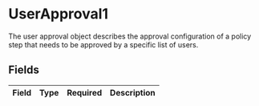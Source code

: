 # UserApproval1

The user approval object describes the approval configuration of a policy step that needs to be approved by a specific list of users.


## Fields

| Field       | Type        | Required    | Description |
| ----------- | ----------- | ----------- | ----------- |